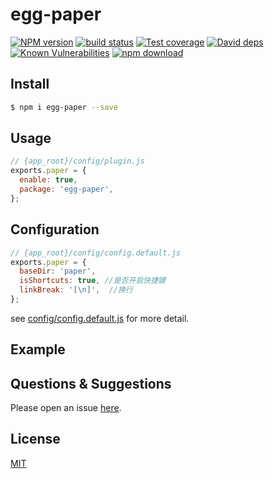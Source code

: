 # egg-paper

[![NPM version][npm-image]][npm-url]
[![build status][travis-image]][travis-url]
[![Test coverage][codecov-image]][codecov-url]
[![David deps][david-image]][david-url]
[![Known Vulnerabilities][snyk-image]][snyk-url]
[![npm download][download-image]][download-url]

[npm-image]: https://img.shields.io/npm/v/egg-paper.svg?style=flat-square
[npm-url]: https://npmjs.org/package/egg-paper
[travis-image]: https://img.shields.io/travis/eggjs/egg-paper.svg?style=flat-square
[travis-url]: https://travis-ci.org/eggjs/egg-paper
[codecov-image]: https://img.shields.io/codecov/c/github/eggjs/egg-paper.svg?style=flat-square
[codecov-url]: https://codecov.io/github/eggjs/egg-paper?branch=master
[david-image]: https://img.shields.io/david/eggjs/egg-paper.svg?style=flat-square
[david-url]: https://david-dm.org/eggjs/egg-paper
[snyk-image]: https://snyk.io/test/npm/egg-paper/badge.svg?style=flat-square
[snyk-url]: https://snyk.io/test/npm/egg-paper
[download-image]: https://img.shields.io/npm/dm/egg-paper.svg?style=flat-square
[download-url]: https://npmjs.org/package/egg-paper

<!--
Description here.
-->

## Install

```bash
$ npm i egg-paper --save
```

## Usage

```js
// {app_root}/config/plugin.js
exports.paper = {
  enable: true,
  package: 'egg-paper',
};
```

## Configuration

```js
// {app_root}/config/config.default.js
exports.paper = {
  baseDir: 'paper',
  isShortcuts: true, //是否开启快捷键
  linkBreak: '[\n]',  //换行
};
```

see [config/config.default.js](config/config.default.js) for more detail.

## Example

<!-- example here -->

## Questions & Suggestions

Please open an issue [here](https://github.com/eggjs/egg/issues).

## License

[MIT](LICENSE)
